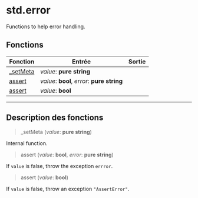# std.error

Functions to help error handling.
## Fonctions
|Fonction|Entrée|Sortie|
|-|-|-|
|[_setMeta](#func_0)|*value*: **pure string**||
|[assert](#func_1)|*value*: **bool**, *error*: **pure string**||
|[assert](#func_2)|*value*: **bool**||


***
## Description des fonctions

<a id="func_0"></a>
> _setMeta (*value*: **pure string**)

Internal function.

<a id="func_1"></a>
> assert (*value*: **bool**, *error*: **pure string**)

If `value` is false, throw the exception `errror`.

<a id="func_2"></a>
> assert (*value*: **bool**)

If `value` is false, throw an exception `"AssertError"`.

